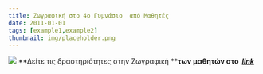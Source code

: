 ```yaml
---
title: Ζωγραφική στο 4ο Γυμνάσιο  από Μαθητές
date: 2011-01-01
tags: [example1,example2]
thumbnail: img/placeholder.png
---
```

![](http://www.mediafire.com/convkey/39f5/72pvv9e4347k50cfg.jpg) 
**Δείτε τις δραστηριότητες στην Ζωγραφική ****των μαθητών στο  _[link](http://www.mediafire.com/?kmcxcx93j4yab)_**
